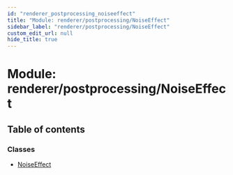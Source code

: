 ```yaml
---
id: "renderer_postprocessing_noiseeffect"
title: "Module: renderer/postprocessing/NoiseEffect"
sidebar_label: "renderer/postprocessing/NoiseEffect"
custom_edit_url: null
hide_title: true
---
```


# Module: renderer/postprocessing/NoiseEffect

## Table of contents

### Classes

- [NoiseEffect](../classes/renderer_postprocessing_noiseeffect.noiseeffect.md)
